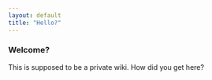 ```yaml
---
layout: default
title: "Hello?"
---
```


### Welcome?

This is supposed to be a private wiki. How did you get here?